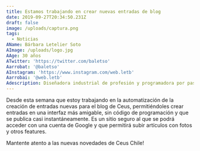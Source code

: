 ```yaml
---
title: Estamos trabajando en crear nuevas entradas de blog
date: 2019-09-27T20:34:50.231Z
draft: false
image: /uploads/captura.png
tags:
  - Noticias
AName: Bárbara Letelier Soto
AImage: /uploads/logo.jpg
AAge: 30 años
ATwitter: 'https://twitter.com/baletso'
Aarrobat: '@baletso'
AInstagram: 'https://www.instagram.com/web.letb'
Aarrobai: '@web.letb'
Adescription: Diseñadora industrial de profesión y programadora por pasión. Hago páginas web
---
```

Desde esta semana que estoy trabajando en la automatización de la creación de entradas nuevas para el blog de Ceus, permitiéndoles crear entradas en una interfaz más amigable, sin código de programación y que se publica casi instantáneamente. Es un sitio seguro al que se podrá acceder con una cuenta de Google y que permitirá subir artículos con fotos y otros features. 

Mantente atento a las nuevas novedades de Ceus Chile!

